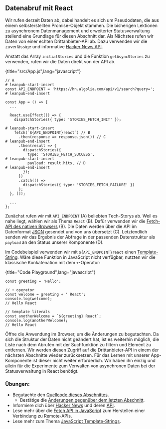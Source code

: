 ## Datenabruf mit React

Wir rufen derzeit Daten ab, dabei handelt es sich um Pseudodaten, die aus einem selbsterstellten Promise-Objekt stammen. Die bisherigen Lektionen zu asynchronem Datenmanagement und erweiterter Statusverwaltung stellend eine Grundlage für diesen Abschnitt dar. Als Nächstes rufen wir Daten von einer echten Drittanbieter-API ab. Dazu verwenden wir die zuverlässige und informative [Hacker News API](https://hn.algolia.com/api).

Anstatt das Array `initialStories` und die Funktion `getAsyncStories` zu verwenden, rufen wir die Daten direkt von der API ab.

{title="src/App.js",lang="javascript"}
~~~~~~~
// A
# leanpub-start-insert
const API_ENDPOINT = 'https://hn.algolia.com/api/v1/search?query=';
# leanpub-end-insert

const App = () => {
  ...

  React.useEffect(() => {
    dispatchStories({ type: 'STORIES_FETCH_INIT' });

# leanpub-start-insert
    fetch(`${API_ENDPOINT}react`) // B
      .then(response => response.json()) // C
# leanpub-end-insert
      .then(result => {
        dispatchStories({
          type: 'STORIES_FETCH_SUCCESS',
# leanpub-start-insert
          payload: result.hits, // D
# leanpub-end-insert
        });
      })
      .catch(() =>
        dispatchStories({ type: 'STORIES_FETCH_FAILURE' })
      );
  }, []);

  ...
};
~~~~~~~

Zunächst rufen wir mit `API_ENDPOINT` (A) beliebten Tech-Storys ab. Weil es nahe liegt, wählen wir als Thema `React` (B). Dafür verwenden wir die [Fetch-API des nativen Browsers](https://developer.mozilla.org/en-US/docs/Web/API/Fetch_API) (B). Die Daten werden über die API im Datenformat [JSON](https://developer.mozilla.org/de/docs/Learn/JavaScript/Objects/JSON) gesendet und von uns übersetzt (C). Letztendlich senden wir das Ergebnis der Abfrage in der passenden Datenstruktur als `payload` an den Status unserer Komponente (D).

Im Codebeispiel verwenden wir mit `${API_ENDPOINT}react` einen [Template-String](https://developer.mozilla.org/de/docs/Web/JavaScript/Reference/Template_literals). Wäre diese Funktion in JavaScript nicht verfügbar, nutzten wir die klassische Konkatenation mit dem `+`-Operator: 


{title="Code Playground",lang="javascript"}
~~~~~~~
const greeting = 'Hello';

// + operator
const welcome = greeting + ' React';
console.log(welcome);
// Hello React

// template literals
const anotherWelcome = `${greeting} React`;
console.log(anotherWelcome);
// Hello React
~~~~~~~

Öffne die Anwendung im Browser, um die Änderungen zu begutachten. Da sich die Struktur der Daten nicht geändert hat, ist es weiterhin möglich, die Liste nach dem Abrufen mit der Suchfunktion zu filtern und Element zu entfernen. Wir werden diesen Zugriff auf die Drittanbieter-API in einem der nächsten Abschnitte wieder zurücksetzen. Für das Lernen mit unserer App-Komponente ist dieser nicht weiter erforderlich. Wir haben ihn einzig und allein für die Experimente zum Verwalten von asynchronen Daten bei der Statusverwaltung in React benötigt.

### Übungen:

* Begutachte den [Quellcode dieses Abschnittes](https://codesandbox.io/s/github/the-road-to-learn-react/hacker-stories/tree/hs/Data-Fetching-with-React).
  * Bestätige die [Änderungen gegenüber dem letzten Abschnitt](https://github.com/the-road-to-learn-react/hacker-stories/compare/hs/React-Impossible-States...hs/Data-Fetching-with-React?expand=1).
* Informiere dich über [Hacker News](https://news.ycombinator.com/) und deren [API](https://hn.algolia.com/api).
* Lese mehr über die [Fetch API in JavaScript](https://developer.mozilla.org/de/docs/Web/API/Fetch_API) zum Herstellen einer Verbindung zu Remote-APIs.
* Lese mehr zum Thema [JavaScript Template-Strings](https://developer.mozilla.org/de/docs/Web/JavaScript/Reference/Template_literals).
